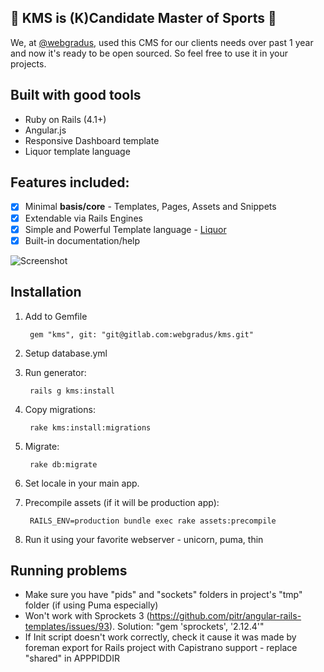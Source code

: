 ## :muscle: KMS is (K)Candidate Master of Sports :muscle:
We, at [@webgradus](http://webgradus.com), used this CMS for our clients needs over past 1 year and now it's ready to be open sourced.
So feel free to use it in your projects.

## Built with good tools
* Ruby on Rails (4.1+)
* Angular.js
* Responsive Dashboard template
* Liquor template language

## Features included:
- [x] Minimal **basis/core** - Templates, Pages, Assets and Snippets
- [x] Extendable via Rails Engines
- [x] Simple and Powerful Template language - [Liquor](https://github.com/evilmartians/liquor)
- [x] Built-in documentation/help

![Screenshot](http://webgradus.com/images/KMS.jpg)

## Installation

1. Add to Gemfile

        gem "kms", git: "git@gitlab.com:webgradus/kms.git"

2. Setup database.yml

3. Run generator:

        rails g kms:install

4. Copy migrations:

        rake kms:install:migrations

5. Migrate:

        rake db:migrate

6. Set locale in your main app.

7. Precompile assets (if it will be production app):

        RAILS_ENV=production bundle exec rake assets:precompile

8. Run it using your favorite webserver - unicorn, puma, thin

## Running problems

* Make sure you have "pids" and "sockets" folders in project's "tmp" folder (if using Puma especially)
* Won't work with Sprockets 3 (https://github.com/pitr/angular-rails-templates/issues/93). Solution: "gem 'sprockets', '2.12.4'"
* If Init script doesn't work correctly, check it cause it was made by foreman export for Rails project with Capistrano support - replace "shared" in APPPIDDIR
